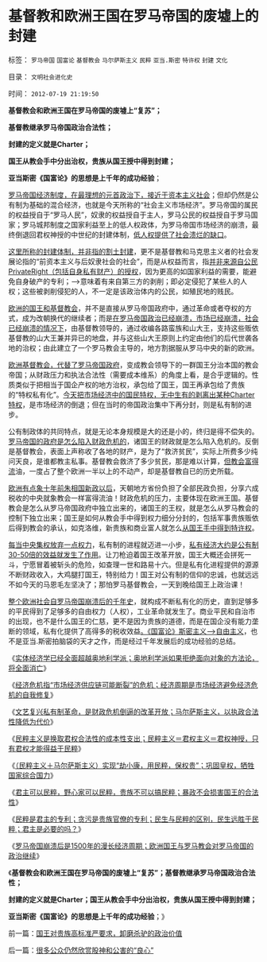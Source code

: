 # 基督教和欧洲王国在罗马帝国的废墟上的封建

标签： `罗马帝国` `国富论` `基督教会` `马尔萨斯主义` `民粹` `亚当.斯密` `特许权` `封建` `文化` 

目录： `文明社会进化史`

时间： `2012-07-19 21:19:50`

**基督教会和欧洲王国在罗马帝国的废墟上“复苏”；**

**基督教继承罗马帝国政治合法性；**

**封建的定义就是Charter；**

**国王从教会手中分出治权，贵族从国王授中得到封建；**

**亚当斯密《国富论》的思想是上千年的成功经验**；

[罗马帝国经济制度，在最理想的元首政治下，接近于资本主义社会](../../../2010/8/13/罗马帝国真正接近资本主义.md)；但却仍然是公有制为基础的混合经济，也就是今天所称的“社会主义市场经济”。罗马帝国的属民的权益授自于“罗马人民”，奴隶的权益授自于主人，罗马公民的权益授自于罗马国家；罗马城邦制度之国家利益至上的低人权政体，为罗马帝国市场经济的崩溃，最终倒退回君权神授的中世纪的封建体制，[低人权提供了社会溃烂的缺口](../../../2010/8/15/罗马帝国低人权隐患终致人口大绝灭.md)。

[这里所称的封建体制，并非指的割土封建](../../../2012/3/25/春秋封建是军事贵族的经济殖民，与欧洲中世纪的根本区别.md)，更不是基督教和马克思主义者的社会发展论指的“前资本主义与后奴隶社会的社会”，而是从权益而言，指[并非来源自公民PrivateRight（包括自身私有财产）的授权](../../../2012/3/2/中世纪君权天赋的积极意义.md)，因为更高的如国家利益的需要，能避免自身破产的专利；——>意味着有来自第三方的剥削；即必定侵犯了某些人的人权；这些被剥削侵犯的人，不一定是该政治体内的公民，如殖民地的贱民。

[欧洲的国王和基督教会](../../../2012/3/1/为什么信仰社会无法避免宗教战争？.md)，并不是直接从罗马帝国政府中，通过革命或者夺权的方式，成为改朝换代的继续者；而是[在罗马帝国政治已经崩溃，市场已经崩溃，社会已经崩溃的情况下](../../../2010/11/20/基督教中世纪是信仰的泛滥，社会的退步.md)，由基督教领导的，通过收编各路蛮族和山大王，支持这些贩依基督教的山大王兼并异已的地盘，并与这些山大王原则上约定由他们的后代世袭各地的治权；由此建立了一个罗马教会主导的，地方割据服从罗马中央的新的欧洲。

[欧洲基督教会，代替了罗马帝国政府](../../../2010/11/10/罗马崩溃是基督教入主的代价.md)，变成教会领导下的一群国王分治本国的教会帝国；从财政压力和执法合法性（需要成本维系）的角度上看，是合乎逻辑的。性质类似于把相当于国企产权的地方治权，承包给了国王，国王再承包给了贵族的“特权私有化”。[今天把市场经济中的国民特权，无中生有的剥离出某种Charter特权](../../../2012/7/6/“国家财富”掠自何方？默认归属权比人权宣言简明精确.md)，是市场经济的倒退；但在当时的帝国政治集中下再分封，则是私有制的进步。

公有制政体的共同特点，就是无论本身规模是大的还是小的，终归是得不偿失的。[罗马帝国的政府是怎么陷入财政危机的](../../../2010/8/20/公私不分!税收民主化1500年弯路！.md)，诸国王的财政就是怎么陷入危机的。反倒是基督教会，表面上声称收了各地的财产，是为了“救济贫民”，实际上所费多少纯问天良，是谁都教主私事。基督教会救济了多少贫民，那是难以计算，[但教会富得流](../../../2011/8/26/基督教对高利贷和投机的偏见.md)油，一度占了整个欧洲一半以上的不动产，却是基督教自已的历史所载。

[欧洲有点象十年前朱相国新政以后](../../../2011/11/1/从《朱镕基讲话实录》勘探政策演绎逻辑的过程.md)，天朝地方省份负担了全部民政负担，分享六成税收的中央就象教会一样富得流油！财政危机的压力，主要体现在欧洲王国。基督教会是怎么从罗马帝国政府中独立出来的，诸国王的王权，就是怎么从罗马教会的控制下独立出来；国王是如何从教会手中得到权力细分分封的，包括军事贵族贩依后得到教会的承认，如克洛维，新贵族和商业富人就怎么[从国王手中得到特许权](../../../2011/10/19/罗马帝国《通往中世纪奴役之路》经济路线图.md)。

[每当中央集权放弃一点权力](../../../2010/1/22/管理学向经济学靠拢“产权细分”.md)，私有制的进程就迈进一小步，[私有经济大约是公有制30-50倍的效益就发生了作用](../../../2012/7/3/国企对祖国的损害，至少相当于国企收入30-50倍.md)。让刀枪迫着国王改革开放，国王大概还会拼死一斗，宁愿冒着被斩头的危险，如查理一世和路易十六。但是私有化进程提供的源源不断财政收入，大鸡腿打国王，特别给力！国王对公有制的信仰的忠诚，也就远远不如今天的马恩毛左坚决了；那怕罗马基督教会，一天到晚给国王上政治课！

[整个欧洲社会自罗马帝国崩溃后的千年史](../../../2012/4/1/封建社会的生产力比奴隶社会落后.md)，就构成不断私有化的历史，直到足够多的平民得到了足够多的自由权力（人权），工业革命就发生了。商业平民和自治市的出现，也不是什么国王的仁慈，更不是因为贵族的道德，而是在国企没有能力垄断的领域，私有化提供了高得多的税收效益[。《国富论》斯密主义——>自由主义](../../../2011/12/11/宪章运动在反谷物法中瓦解，国富论因何崛起？.md)，也不是亚当.斯密拍脑袋的天才之作，而是经过千年发展后的成功经验的总结。

《[实体经济学已经全面超越奥地利学派；奥地利学派如果拒绝面向对象的方法论，将全面消亡](../../../2012/7/17/自然科学中的神学八股；在社会科学中复辟“神学”.md)》

《[经济危机指“市场经济供应链可能断裂”的危机；经济周期是市场经济避免经济危机的自我修复](../../../2012/7/17/经济危机指“市场经济的供应链可能断裂”的危机.md)》

《[文艺复兴私有制革命，是财政危机倒逼的改革开放；马尔萨斯主义，以执政合法性降低为代价](../../../2012/7/17/马尔萨斯主义以执政合法性降低为代价.md)》

《[民粹主义是换取君权合法性的成本性支出；民粹主义＝君权主义＝君权神授，只有君权才能得益于民粹](../../../2012/7/18/民粹主义，换取君权合法性的成本性支出.md)》

《[（民粹主义＋马尔萨斯主义）实现“劫小康，用民粹，保权贵”；巩固皇权，牺牲国家综合国力](../../../2012/7/18/民粹主义，君权主义，贵族的马尔萨斯主义.md)》

《[君主可以民粹，野心家可以民粹，贵族不可以搞民粹；暴政不会损害国王的合法性](../../../2012/7/18/君权主义等价于民粹，暴政不会损害国王的执政合法性.md)》

《[民粹是君主的专利；贪污是贵族官僚的专利；民生与民粹的区别，民生远胜于民粹；君主是必要的吗？](../../../2012/7/19/民生与民粹的区别，刘恒，杨坚，朱元璋.md)》

《[罗马帝国崩溃后是1500年的漫长经济周期；欧洲国王与罗马教会对罗马帝国的政治继续](../../../2012/7/19/国王对贵族高标准严要求，卸磨杀驴的政治价值.md)》

《**基督教会和欧洲王国在罗马帝国的废墟上“复苏”；基督教继承罗马帝国政治合法性；**

**封建的定义就是Charter；国王从教会手中分出治权，贵族从国王授中得到封建；**

**亚当斯密《国富论》的思想是上千年的成功经验**；》



前一篇：[国王对贵族高标准严要求，卸磨杀驴的政治价值](../../../2012/7/19/国王对贵族高标准严要求，卸磨杀驴的政治价值.md)

后一篇：[很多公众仍然欣赏股神和公害的“良心”](../../../2012/7/19/很多公众仍然欣赏股神和公害的“良心”.md)